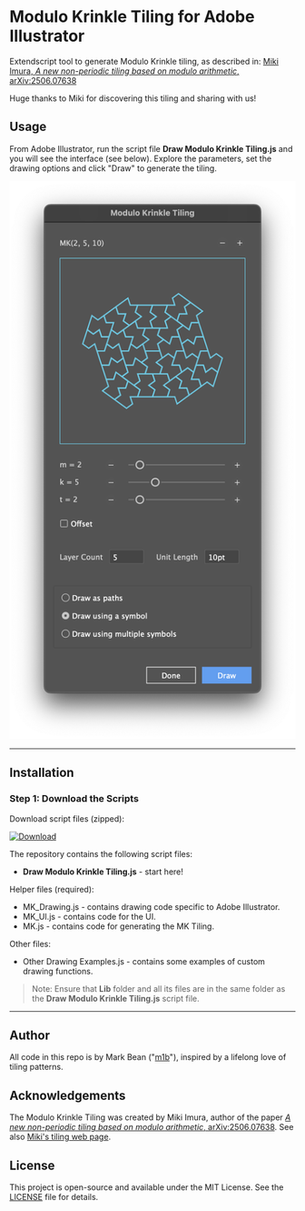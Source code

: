 # Modulo Krinkle Tiling for Adobe Illustrator

Extendscript tool to generate Modulo Krinkle tiling, as described in:
[Miki Imura, *A new non-periodic tiling based on modulo arithmetic*, arXiv:2506.07638](https://arxiv.org/abs/2506.07638)

Huge thanks to Miki for discovering this tiling and sharing with us!

## Usage

From Adobe Illustrator, run the script file **Draw Modulo Krinkle Tiling.js** and you will see the interface (see below). Explore the parameters, set the drawing options and click "Draw" to generate the tiling.

![The user interface](./docs/ui-1.png)

---

## Installation

### Step 1: Download the Scripts

Download script files (zipped):

[![Download](https://img.shields.io/badge/download-latest-blue.svg?style=for-the-badge)](https://github.com/mark1bean/modulo-krinkle-tiling-for-adobe-illustrator/archive/refs/heads/main.zip)

The repository contains the following script files:

- **Draw Modulo Krinkle Tiling.js** - start here!

Helper files (required):

- MK_Drawing.js - contains drawing code specific to Adobe Illustrator.
- MK_UI.js - contains code for the UI.
- MK.js - contains code for generating the MK Tiling.

Other files:

- Other Drawing Examples.js - contains some examples of custom drawing functions.

> Note: Ensure that **Lib** folder and all its files are in the same folder as the **Draw Modulo Krinkle Tiling.js** script file.

---

## Author

All code in this repo is by Mark Bean ("[m1b](https://community.adobe.com/t5/user/viewprofilepage/user-id/13791991)"), inspired by a lifelong love of tiling patterns.

## Acknowledgements

The Modulo Krinkle Tiling was created by Miki Imura, author of the paper [*A new non-periodic tiling based on modulo arithmetic*, arXiv:2506.07638](https://arxiv.org/abs/2506.07638). See also [Miki's tiling web page](https://mk.tiling.jp/).

## License

This project is open-source and available under the MIT License. See the [LICENSE](LICENSE) file for details.
